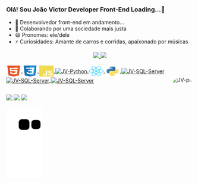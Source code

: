### Olá! Sou João Victor Developer Front-End Loading...🚀




- 🌱 Desenvolvedor front-end em andamento...
- 👯 Colaborando por uma sociedade mais justa
- 😄 Pronomes: ele/dele
- ⚡ Curiosidades: Amante de carros e corridas, apaixonado por músicas

<div align="center">
  <a href="https://github.com/DmRllJoao">
  <img height="180em" src="https://github-readme-stats.vercel.app/api?username=DmRllJoao&show_icons=true&theme=dark&include_all_commits=true&count_private=true"/>
  <img height="180em" src="https://github-readme-stats.vercel.app/api/top-langs/?username=DmRllJoao&layout=compact&langs_count=7&theme=dark"/>
</div>

<div style="display: inline_block"><br>
  <img align="center" alt="JV-HTML" height="30" width="40" src="https://raw.githubusercontent.com/devicons/devicon/master/icons/html5/html5-original.svg">
  <img align="center" alt="JV-CSS" height="30" width="40" src="https://raw.githubusercontent.com/devicons/devicon/master/icons/css3/css3-original.svg">
  <img align="center" alt="JV-Js" height="30" width="40" src="https://raw.githubusercontent.com/devicons/devicon/master/icons/javascript/javascript-plain.svg">
  <img align="center" alt="JV-Python" height="30" width="40" src="https://cdn.jsdelivr.net/gh/devicons/devicon/icons/wordpress/wordpress-plain.svg">
  <img align="center" alt="JV-React" height="30" width="40" src="https://raw.githubusercontent.com/devicons/devicon/master/icons/react/react-original.svg">
  <img align="center" alt="JV-Python" height="30" width="40" src="https://raw.githubusercontent.com/devicons/devicon/master/icons/python/python-original.svg">
  <img align="center" alt="JV-SQL-Server" height="30" width="40" src="https://cdn.jsdelivr.net/gh/devicons/devicon/icons/microsoftsqlserver/microsoftsqlserver-plain.svg">
  <img align="center" alt="JV-SQL-Server" height="30" width="40" src="https://cdn.jsdelivr.net/gh/devicons/devicon/icons/postgresql/postgresql-original.svg">
  <img align="center" alt="JV-SQL-Server" height="30" width="40" src="https://cdn.jsdelivr.net/gh/devicons/devicon/icons/c/c-original.svg">
  <img align="right" alt="JV-pic" height="150" style="border-radius:50px;" src="https://cdn.discordapp.com/attachments/988556823500038226/1013961821415276584/download20220801210114.png">
</div>

##
  
<div>
  
  <a href="https://www.instagram.com/joaobarrosdm/" target="_blank"><img src="https://img.shields.io/badge/-Instagram-%23E4405F?style=for-the-badge&logo=instagram&logoColor=white" target="_blank"></a>
 	 <a href = "mailto:joaovictor10754321@gmail.com"><img src="https://img.shields.io/badge/-Gmail-%23333?style=for-the-badge&logo=gmail&logoColor=white" target="_blank"></a>
  <a href="https://www.linkedin.com/in/jo%C3%A3o-victor-de-melo-barros-045337207/" target="_blank"><img src="https://img.shields.io/badge/-LinkedIn-%230077B5?style=for-the-badge&logo=linkedin&logoColor=white" target="_blank"></a> 
</div>
  
  
 ![Snake animation](https://github.com/DmRllJoao/DmRllJoao/blob/output/github-contribution-grid-snake.svg) 
